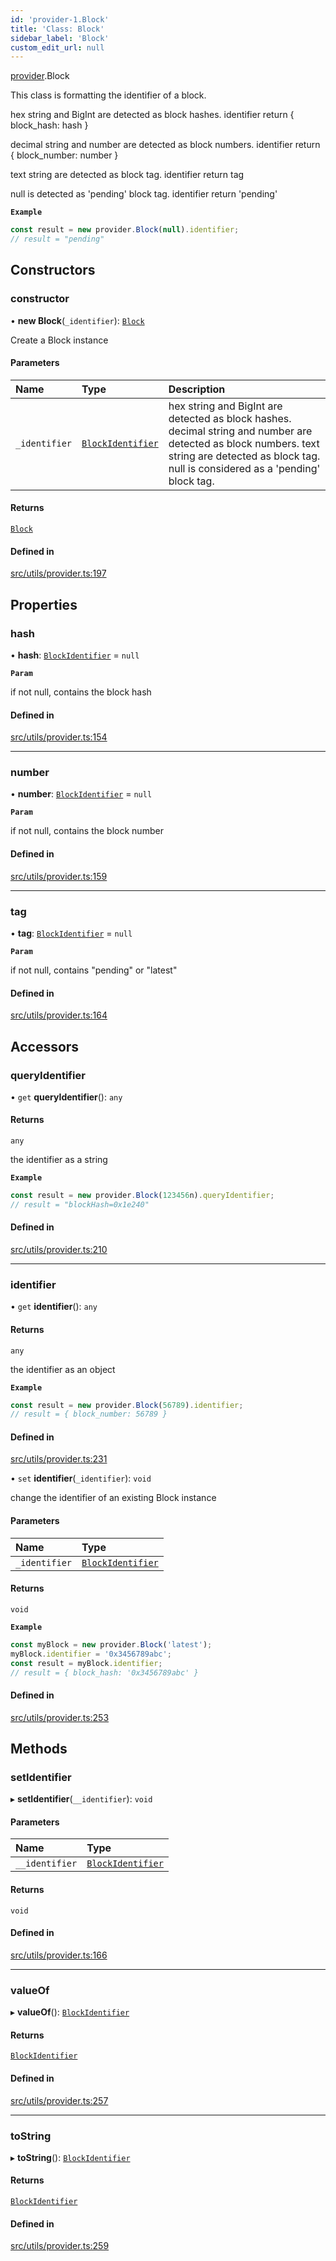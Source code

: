 ```yaml
---
id: 'provider-1.Block'
title: 'Class: Block'
sidebar_label: 'Block'
custom_edit_url: null
---
```


[provider](../namespaces/provider-1.md).Block

This class is formatting the identifier of a block.

hex string and BigInt are detected as block hashes. identifier return { block_hash: hash }

decimal string and number are detected as block numbers. identifier return { block_number: number }

text string are detected as block tag. identifier return tag

null is detected as 'pending' block tag. identifier return 'pending'

**`Example`**

```typescript
const result = new provider.Block(null).identifier;
// result = "pending"
```

## Constructors

### constructor

• **new Block**(`_identifier`): [`Block`](provider-1.Block.md)

Create a Block instance

#### Parameters

| Name          | Type                                                        | Description                                                                                                                                                                                      |
| :------------ | :---------------------------------------------------------- | :----------------------------------------------------------------------------------------------------------------------------------------------------------------------------------------------- |
| `_identifier` | [`BlockIdentifier`](../namespaces/types.md#blockidentifier) | hex string and BigInt are detected as block hashes. decimal string and number are detected as block numbers. text string are detected as block tag. null is considered as a 'pending' block tag. |

#### Returns

[`Block`](provider-1.Block.md)

#### Defined in

[src/utils/provider.ts:197](https://github.com/starknet-io/starknet.js/blob/v6.23.1/src/utils/provider.ts#L197)

## Properties

### hash

• **hash**: [`BlockIdentifier`](../namespaces/types.md#blockidentifier) = `null`

**`Param`**

if not null, contains the block hash

#### Defined in

[src/utils/provider.ts:154](https://github.com/starknet-io/starknet.js/blob/v6.23.1/src/utils/provider.ts#L154)

---

### number

• **number**: [`BlockIdentifier`](../namespaces/types.md#blockidentifier) = `null`

**`Param`**

if not null, contains the block number

#### Defined in

[src/utils/provider.ts:159](https://github.com/starknet-io/starknet.js/blob/v6.23.1/src/utils/provider.ts#L159)

---

### tag

• **tag**: [`BlockIdentifier`](../namespaces/types.md#blockidentifier) = `null`

**`Param`**

if not null, contains "pending" or "latest"

#### Defined in

[src/utils/provider.ts:164](https://github.com/starknet-io/starknet.js/blob/v6.23.1/src/utils/provider.ts#L164)

## Accessors

### queryIdentifier

• `get` **queryIdentifier**(): `any`

#### Returns

`any`

the identifier as a string

**`Example`**

```typescript
const result = new provider.Block(123456n).queryIdentifier;
// result = "blockHash=0x1e240"
```

#### Defined in

[src/utils/provider.ts:210](https://github.com/starknet-io/starknet.js/blob/v6.23.1/src/utils/provider.ts#L210)

---

### identifier

• `get` **identifier**(): `any`

#### Returns

`any`

the identifier as an object

**`Example`**

```typescript
const result = new provider.Block(56789).identifier;
// result = { block_number: 56789 }
```

#### Defined in

[src/utils/provider.ts:231](https://github.com/starknet-io/starknet.js/blob/v6.23.1/src/utils/provider.ts#L231)

• `set` **identifier**(`_identifier`): `void`

change the identifier of an existing Block instance

#### Parameters

| Name          | Type                                                        |
| :------------ | :---------------------------------------------------------- |
| `_identifier` | [`BlockIdentifier`](../namespaces/types.md#blockidentifier) |

#### Returns

`void`

**`Example`**

```typescript
const myBlock = new provider.Block('latest');
myBlock.identifier = '0x3456789abc';
const result = myBlock.identifier;
// result = { block_hash: '0x3456789abc' }
```

#### Defined in

[src/utils/provider.ts:253](https://github.com/starknet-io/starknet.js/blob/v6.23.1/src/utils/provider.ts#L253)

## Methods

### setIdentifier

▸ **setIdentifier**(`__identifier`): `void`

#### Parameters

| Name           | Type                                                        |
| :------------- | :---------------------------------------------------------- |
| `__identifier` | [`BlockIdentifier`](../namespaces/types.md#blockidentifier) |

#### Returns

`void`

#### Defined in

[src/utils/provider.ts:166](https://github.com/starknet-io/starknet.js/blob/v6.23.1/src/utils/provider.ts#L166)

---

### valueOf

▸ **valueOf**(): [`BlockIdentifier`](../namespaces/types.md#blockidentifier)

#### Returns

[`BlockIdentifier`](../namespaces/types.md#blockidentifier)

#### Defined in

[src/utils/provider.ts:257](https://github.com/starknet-io/starknet.js/blob/v6.23.1/src/utils/provider.ts#L257)

---

### toString

▸ **toString**(): [`BlockIdentifier`](../namespaces/types.md#blockidentifier)

#### Returns

[`BlockIdentifier`](../namespaces/types.md#blockidentifier)

#### Defined in

[src/utils/provider.ts:259](https://github.com/starknet-io/starknet.js/blob/v6.23.1/src/utils/provider.ts#L259)
